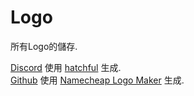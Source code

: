 # Logo
所有Logo的儲存. <br>

[Discord](https://github.com/SlimeTraditionalTranslation/.github/tree/main/logo/Discord) 使用 [hatchful](https://hatchful.shopify.com/) 生成. <br>
[Github](https://github.com/SlimeTraditionalTranslation/.github/tree/main/logo/Github) 使用 [Namecheap Logo Maker](https://www.namecheap.com/logo-maker/) 生成.